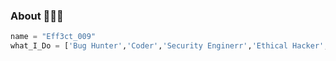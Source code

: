 ### About 🙋🏻‍♂️
```Python
name = "Eff3ct_009"
what_I_Do = ['Bug Hunter','Coder','Security Enginerr','Ethical Hacker','Nepali','Student']
```

